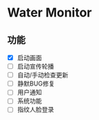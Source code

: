 # Water Monitor

## 功能

- [x] 启动画面
- [ ] 启动宣传轮播
- [ ] 自动/手动检查更新
- [ ] 静默BUG修复
- [ ] 用户通知
- [ ] 系统功能
- [ ] 指纹人脸登录
